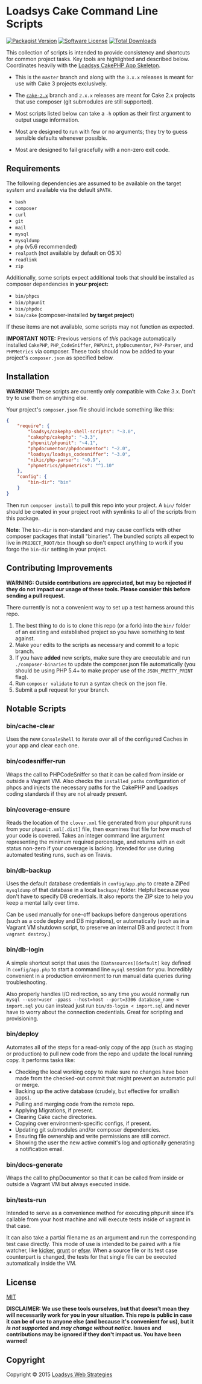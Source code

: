 # Loadsys Cake Command Line Scripts

[![Packagist Version](https://img.shields.io/packagist/v/loadsys/cakephp-shell-scripts.svg?style=flat-square)](https://packagist.org/packages/loadsys/cakephp-shell-scripts)
[![Software License](https://img.shields.io/badge/license-MIT-brightgreen.svg?style=flat-square)](LICENSE.md)
[![Total Downloads](https://img.shields.io/packagist/dt/loadsys/cakephp-shell-scripts.svg?style=flat-square)](https://packagist.org/packages/loadsys/cakephp-shell-scripts)

This collection of scripts is intended to provide consistency and shortcuts for common project tasks. Key tools are highlighted and described below. Coordinates heavily with the [Loadsys CakePHP App Skeleton](https://github.com/loadsys/CakePHP-Skeleton).

* This is the `master` branch and along with the `3.x.x` releases is meant for use with Cake 3 projects exclusively.
* The [`cake-2.x`](https://github.com/loadsys/CakePHP-Shell-Scripts/tree/cake-2.x) branch and `2.x.x` releases are meant for Cake 2.x projects that use composer (git submodules are still supported).


* Most scripts listed below can take a `-h` option as their first argument to output usage information.
* Most are designed to run with few or no arguments; they try to guess sensible defaults whenever possible.
* Most are designed to fail gracefully with a non-zero exit code.


## Requirements

The following dependencies are assumed to be available on the target system and available via the default `$PATH`.

* `bash`
* `composer`
* `curl`
* `git`
* `mail`
* `mysql`
* `mysqldump`
* `php` (v5.6 recommended)
* `realpath` (not available by default on OS X)
* `readlink`
* `zip`

Additionally, some scripts expect additional tools that should be installed as composer dependencies in **your project:**

* `bin/phpcs`
* `bin/phpunit`
* `bin/phpdoc`
* `bin/cake` (composer-installed **by target project**)

If these items are not available, some scripts may not function as expected.

**IMPORTANT NOTE:** Previous versions of _this_ package automatically installed `CakePHP`, `PHP_CodeSniffer`, `PHPUnit`, `phpDocumentor`, `PHP-Parser`, and `PHPMetrics` via composer. These tools should now be added to your project's `composer.json` as specified below.


## Installation

**WARNING!** These scripts are currently only compatible with Cake 3.x. Don't try to use them on anything else.

Your project's `composer.json` file should include something like this:

```json
{
	"require": {
		"loadsys/cakephp-shell-scripts": "~3.0",
		"cakephp/cakephp": "~3.3",
		"phpunit/phpunit": "~4.1",
		"phpdocumentor/phpdocumentor": "~2.0",
		"loadsys/loadsys_codesniffer": "~3.0",
		"nikic/php-parser": "~0.9",
		"phpmetrics/phpmetrics": "^1.10"
	},
	"config": {
		"bin-dir": "bin"
	}
}
```

Then run `composer install` to pull this repo into your project. A `bin/` folder should be created in your project root with symlinks to all of the scripts from this package.

**Note**: The `bin-dir` is non-standard and may cause conflicts with other composer packages that install "binaries". The bundled scripts all expect to live in `PROJECT_ROOT/bin` though so don't expect anything to work if you forgo the `bin-dir` setting in your project.


## Contributing Improvements

**WARNING: Outside contributions are appreciated, but may be rejected if they do not impact our usage of these tools. Please consider this before sending a pull request.**

There currently is not a convenient way to set up a test harness around this repo.

1. The best thing to do is to clone this repo (or a fork) into the `bin/` folder of an existing and established project so you have something to test against.
1. Make your edits to the scripts as necessary and commit to a topic branch.
1. If you have **added** new scripts, make sure they are executable and run `./composer-binaries` to update the composer.json file automatically (you should be using PHP 5.4+ to make proper use of the `JSON_PRETTY_PRINT` flag).
1. Run `composer validate` to run a syntax check on the json file.
1. Submit a pull request for your branch.


## Notable Scripts


### bin/cache-clear

Uses the new `ConsoleShell` to iterate over all of the configured Caches in your app and clear each one.


### bin/codesniffer-run

Wraps the call to PHPCodeSniffer so that it can be called from inside or outside a Vagrant VM. Also checks the `installed_paths` configuration of phpcs and injects the necessary paths for the CakePHP and Loadsys coding standards if they are not already present.


### bin/coverage-ensure

Reads the location of the `clover.xml` file generated from your phpunit runs from your `phpunit.xml[.dist]` file, then examines that file for how much of your code is covered. Takes an integer command line argument representing the minimum required percentage, and returns with an exit status non-zero if your coverage is lacking. Intended for use during automated testing runs, such as on Travis.


### bin/db-backup

Uses the default database credentials in `config/app.php` to create a ZIPed `mysqldump` of that database in a local `backups/` folder. Helpful because you don't have to specify DB credentials. It also reports the ZIP size to help you keep a mental tally over time.

Can be used manually for one-off backups before dangerous operations (such as a code deploy and DB migrations), or automatically (such as in a Vagrant VM shutdown script, to preserve an internal DB and protect it from `vagrant destroy`.)


### bin/db-login

A simple shortcut script that uses the `[Datasources][default]` key defined in `config/app.php` to start a command line `mysql` session for you. Incredibly convenient in a production environment to run manual data queries during troubleshooting.

Also properly handles I/O redirection, so any time you would normally run `mysql --user=user -ppass --host=host --port=3306 database_name < import.sql` you can instead just run `bin/db-login < import.sql` and never have to worry about the connection credentials. Great for scripting and provisioning.


### bin/deploy

Automates all of the steps for a read-only copy of the app (such as staging or production) to pull new code from the repo and update the local running copy. It performs tasks like:

* Checking the local working copy to make sure no changes have been made from the checked-out commit that might prevent an automatic pull or merge.
* Backing up the active database (crudely, but effective for smallish apps).
* Pulling and merging code from the remote repo.
* Applying Migrations, if present.
* Clearing Cake cache directories.
* Copying over environment-specific configs, if present.
* Updating git submodules and/or composer dependencies.
* Ensuring file ownership and write permissions are still correct.
* Showing the user the new active commit's log and optionally generating a notification email.


### bin/docs-generate

Wraps the call to phpDocumentor so that it can be called from inside or outside a Vagrant VM but always executed inside.


### bin/tests-run

Intended to serve as a convenience method for executing phpunit since it's callable from your host machine and will execute tests inside of vagrant in that case.

It can also take a partial filename as an argument and run the corresponding test case directly. This mode of use is intended to be paired with a file watcher, like [kicker](https://github.com/alloy/kicker), [grunt](http://gruntjs.com/) or [efsw](https://bitbucket.org/SpartanJ/efsw). When a source file or its test case counterpart is changed, the tests for that single file can be executed automatically inside the VM.


## License

[MIT](LICENSE.md)

**DISCLAIMER: We use these tools ourselves, but that doesn't mean they will necessarily work for you in your situation. This repo is public in case it can be of use to anyone else (and because it's convenient for us), but it _is not supported_ and _may change without notice_. Issues and contributions may be ignored if they don't impact us. You have been warned!**


## Copyright

Copyright &copy; 2015 [Loadsys Web Strategies](http://loadsys.com)

